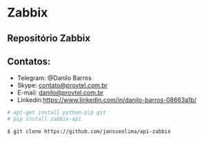 # Zabbix
## Repositório Zabbix

## Contatos:

- Telegram: @Danilo Barros
- Skype: contato@provtel.com.br
- E-mail: danilo@provtel.com.br
- Linkedin:https://www.linkedin.com/in/danilo-barros-08663a1b/

```sh
# apt-get install python-pip git
# pip install zabbix-api

$ git clone https://github.com/janssenlima/api-zabbix
```


